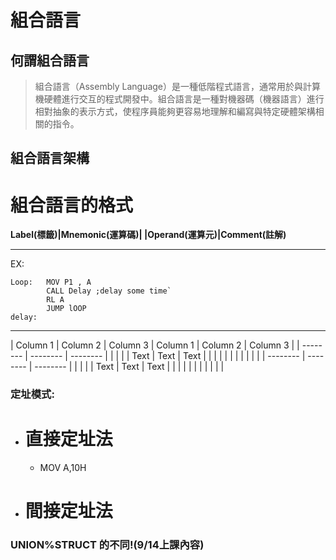 # **組合語言**
## **何謂組合語言**
>組合語言（Assembly Language）是一種低階程式語言，通常用於與計算機硬體進行交互的程式開發中。組合語言是一種對機器碼（機器語言）進行相對抽象的表示方式，使程序員能夠更容易地理解和編寫與特定硬體架構相關的指令。
## **組合語言架構** 

# **組合語言的格式**
       
**Label(標籤)|Mnemonic(運算碼)| |Operand(運算元)|Comment(註解)**


---

EX:

```
Loop:   MOV P1 , A 
        CALL Delay ;delay some time`
        RL A
        JUMP lOOP
delay:
```

---
| Column 1 | Column 2 | Column 3 | Column 1 | Column 2 | Column 3 |
| -------- | -------- | -------- |          |          |          |
| Text     | Text     | Text     |          |          |          |
|          |          |          |          |          |          |
| -------- | -------- | -------- |          |          |          |
| Text     | Text     | Text     |         |          |          |
|          |          |          |          |          |          |
### 定址模式:      
- # 直接定址法              
  - MOV A,10H
 - # 間接定址法
### **UNION%STRUCT 的不同!(9/14上課內容)**
